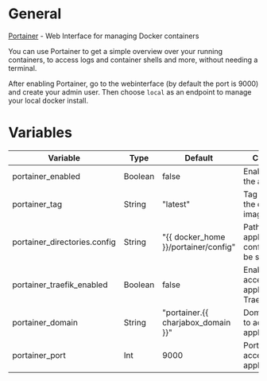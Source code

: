 # General
[Portainer](https://portainer.io/) - Web Interface for managing Docker containers

You can use Portainer to get a simple overview over your running containers, to access logs and container shells and more, without needing a terminal.

After enabling Portainer, go to the webinterface (by default the port is 9000) and create your admin user. Then choose `local` as an endpoint to manage your local docker install.

# Variables

| Variable                     | Type    | Default                              | Comment                                          |
|------------------------------|---------|--------------------------------------|--------------------------------------------------|
| portainer_enabled            | Boolean | false                                | Enable/Disable the application                   |
| portainer_tag                | String  | "latest"                             | Tag to use for the docker image                  |
| portainer_directories.config | String  | "{{ docker_home }}/portainer/config" | Path were application config should be stored    |
| portainer_traefik_enabled    | Boolean | false                                | Enable/Disable access to application via Traefik |
| portainer_domain             | String  | "portainer.{{ charjabox_domain }}"   | Domain used to access the application            |
| portainer_port               | Int     | 9000                                 | Port used to access the application              |
